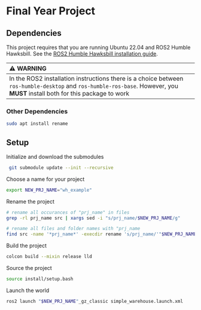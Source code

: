 # Final Year Project

## Dependencies
This project requires that you are running Ubuntu 22.04 and ROS2 Humble Hawksbill.
See the [ROS2 Humble Hawksbill installation guide](https://docs.ros.org/en/humble/Installation/Ubuntu-Install-Debians.html).

| :warning: WARNING           |
|:----------------------------|
| In the ROS2 installation instructions there is a choice between `ros-humble-desktop` and `ros-humble-ros-base`. However, you **MUST** install both for this package to work   |


### Other Dependencies
```sh
sudo apt install rename
```

## Setup
Initialize and download the submodules
```sh
 git submodule update --init --recursive
```

Choose a name for your project
```sh
export NEW_PRJ_NAME="wh_example"
```

Rename the project
```sh
# rename all occurances of "prj_name" in files
grep -rl prj_name src | xargs sed -i "s/prj_name/$NEW_PRJ_NAME/g"

# rename all files and folder names with "prj_name
find src -name '*prj_name*' -execdir rename 's/prj_name/'"$NEW_PRJ_NAME"'/' '{}' \+
```

Build the project
```sh
colcon build --mixin release lld
```

Source the project
```sh  
source install/setup.bash
```

Launch the world
```sh
ros2 launch "$NEW_PRJ_NAME"_gz_classic simple_warehouse.launch.xml
```